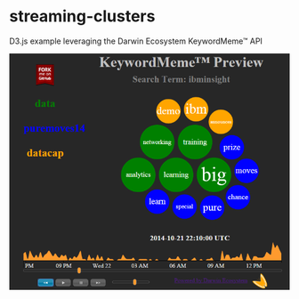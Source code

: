 ﻿# streaming-clusters
D3.js example leveraging the Darwin Ecosystem KeywordMeme™ API 

![streaming cluster](https://raw.githubusercontent.com/DarwinEcosystem/streaming-clusters/master/screen-shot.png)
